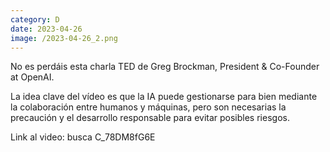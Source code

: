```yaml
--- 
category: D 
date: 2023-04-26 
image: /2023-04-26_2.png 
--- 
```


No es perdáis esta charla TED de Greg Brockman, President & Co-Founder at OpenAI. 

La idea clave del vídeo es que la IA puede gestionarse para bien mediante la colaboración entre humanos y máquinas, pero son necesarias la precaución y el desarrollo responsable para evitar posibles riesgos.

Link al video: busca C_78DM8fG6E
